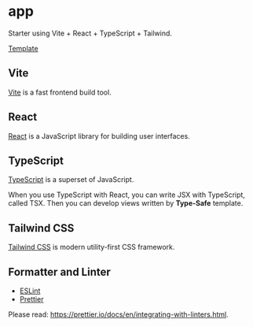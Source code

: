 # app

Starter using Vite + React + TypeScript + Tailwind.

[Template](https://github.com/saltyshiomix/webpack-typescript-react-starter)

## Vite

[Vite](https://github.com/vitejs/vite) is a fast frontend build tool.

## React

[React](https://github.com/facebook/react) is a JavaScript library for building user interfaces.

## TypeScript

[TypeScript](https://github.com/microsoft/TypeScript) is a superset of JavaScript.

When you use TypeScript with React, you can write JSX with TypeScript, called TSX. Then you can develop views written by  **Type-Safe** template.

## Tailwind CSS

[Tailwind CSS](https://tailwindcss.com/) is modern utility-first CSS framework.

## Formatter and Linter

- [ESLint](https://eslint.org/)
- [Prettier](https://prettier.io/)

Please read: https://prettier.io/docs/en/integrating-with-linters.html.
